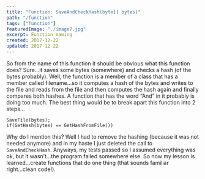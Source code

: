 ```yaml
---
title: "Function: SaveAndCheckHash(byte[] bytes)"
path: "/function"
tags: ["function"]
featuredImage: "./image7.jpg"
excerpt: Function naming
created: 2017-12-22
updated: 2017-12-22
---
```


So from the name of this function it should be obvious what this function does?
Sure…it saves some bytes (somewhere) and checks a hash (of the bytes probably).
Well, the function is a member of a class that has a member called filename…so it computes a hash of the bytes and writes to the file and reads from the file and then computes the hash again and finally compares both hashes.
A function that has the word “And” in it probably is doing too much.
The best thing would be to break apart this function into 2 steps…
```
SaveFile(bytes);
if(GetHash(bytes) == GetHashFromFile())
```
Why do I mention this? Well I had to remove the hashing (because it was not needed anymore) and in my haste I just deleted the call to `SaveAndCheckHash`. Anyways, my tests passed so I assumed everything was ok, but it wasn’t…the program failed somewhere else.
So now my lesson is learned…create functions that do one thing (that sounds familiar right...clean code!).
